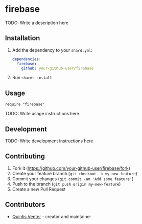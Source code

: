 # firebase

TODO: Write a description here

## Installation

1. Add the dependency to your `shard.yml`:

   ```yaml
   dependencies:
     firebase:
       github: your-github-user/firebase
   ```

2. Run `shards install`

## Usage

```crystal
require "firebase"
```

TODO: Write usage instructions here

## Development

TODO: Write development instructions here

## Contributing

1. Fork it (<https://github.com/your-github-user/firebase/fork>)
2. Create your feature branch (`git checkout -b my-new-feature`)
3. Commit your changes (`git commit -am 'Add some feature'`)
4. Push to the branch (`git push origin my-new-feature`)
5. Create a new Pull Request

## Contributors

- [Quintis Venter](https://github.com/your-github-user) - creator and maintainer

